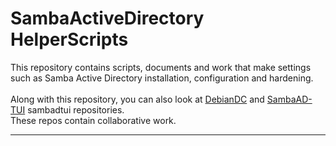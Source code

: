 # SambaActiveDirectory HelperScripts
This repository contains scripts, documents and work that make settings such as Samba Active Directory installation, configuration and hardening. <br>
<br>
Along with this repository, you can also look at [DebianDC](https://github.com/eesmer/DebianDC) and [SambaAD-TUI](https://github.com/eesmer/sambadtui)    sambadtui repositories. <br>
These repos contain collaborative work. <br>

---
